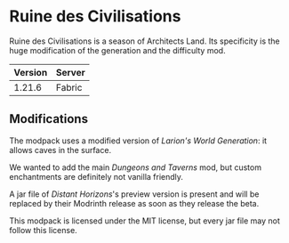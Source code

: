 # Ruine des Civilisations

Ruine des Civilisations is a season of Architects Land.
Its specificity is the huge modification of the generation and the difficulty mod.

| Version | Server |
|---------|--------|
|  1.21.6 | Fabric |

## Modifications

The modpack uses a modified version of *Larion's World Generation*: it allows caves in the surface.

We wanted to add the main *Dungeons and Taverns* mod, but custom enchantments are definitely not 
vanilla friendly.

A jar file of *Distant Horizons*'s preview version is present and will be replaced by their Modrinth 
release as soon as they release the beta.

This modpack is licensed under the MIT license, but every jar file may not follow this license.

